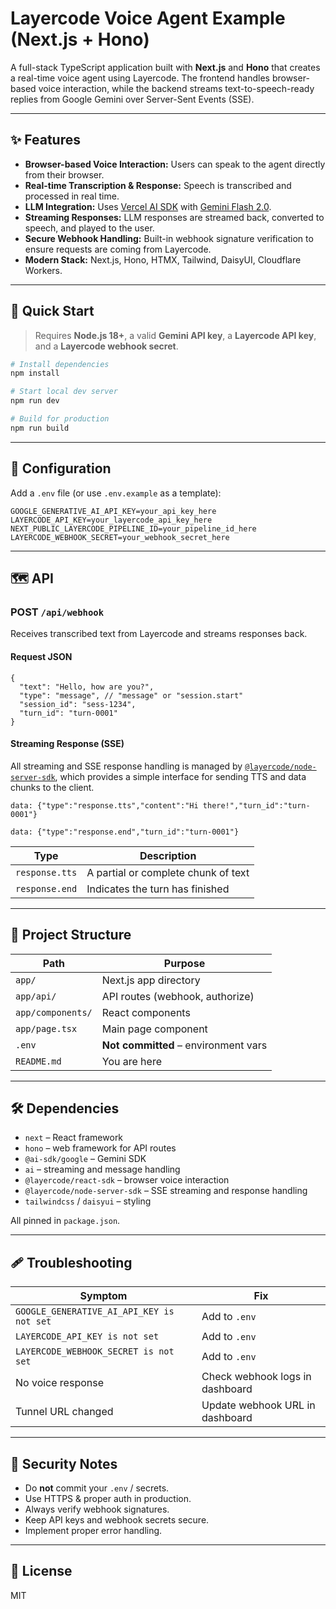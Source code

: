 # Layercode Voice Agent Example (Next.js + Hono)

A full-stack TypeScript application built with **Next.js** and **Hono** that creates a real-time voice agent using Layercode. The frontend handles browser-based voice interaction, while the backend streams text-to-speech-ready replies from Google Gemini over Server-Sent Events (SSE).

---

## ✨ Features

- **Browser-based Voice Interaction:** Users can speak to the agent directly from their browser.
- **Real-time Transcription & Response:** Speech is transcribed and processed in real time.
- **LLM Integration:** Uses [Vercel AI SDK](https://vercel.com/docs/ai-sdk) with [Gemini Flash 2.0](https://ai.google.dev/gemini-api/docs/models/gemini).
- **Streaming Responses:** LLM responses are streamed back, converted to speech, and played to the user.
- **Secure Webhook Handling:** Built-in webhook signature verification to ensure requests are coming from Layercode.
- **Modern Stack:** Next.js, Hono, HTMX, Tailwind, DaisyUI, Cloudflare Workers.

---

## 🚀 Quick Start

> Requires **Node.js 18+**, a valid **Gemini API key**, a **Layercode API key**, and a **Layercode webhook secret**.

```bash
# Install dependencies
npm install

# Start local dev server
npm run dev

# Build for production
npm run build
```

---

## 🔧 Configuration

Add a `.env` file (or use `.env.example` as a template):

```env
GOOGLE_GENERATIVE_AI_API_KEY=your_api_key_here
LAYERCODE_API_KEY=your_layercode_api_key_here
NEXT_PUBLIC_LAYERCODE_PIPELINE_ID=your_pipeline_id_here
LAYERCODE_WEBHOOK_SECRET=your_webhook_secret_here
```

---

## 🗺️ API

### POST `/api/webhook`

Receives transcribed text from Layercode and streams responses back.

#### Request JSON

```jsonc
{
  "text": "Hello, how are you?",
  "type": "message", // "message" or "session.start"
  "session_id": "sess-1234",
  "turn_id": "turn-0001"
}
```

#### Streaming Response (SSE)

All streaming and SSE response handling is managed by [`@layercode/node-server-sdk`](https://www.npmjs.com/package/@layercode/node-server-sdk), which provides a simple interface for sending TTS and data chunks to the client.

```
data: {"type":"response.tts","content":"Hi there!","turn_id":"turn-0001"}

data: {"type":"response.end","turn_id":"turn-0001"}
```

| Type           | Description                         |
| -------------- | ----------------------------------- |
| `response.tts` | A partial or complete chunk of text |
| `response.end` | Indicates the turn has finished     |

---

## 🧩 Project Structure

| Path              | Purpose                              |
| ----------------- | ------------------------------------ |
| `app/`            | Next.js app directory                |
| `app/api/`        | API routes (webhook, authorize)      |
| `app/components/` | React components                     |
| `app/page.tsx`    | Main page component                  |
| `.env`            | **Not committed** – environment vars |
| `README.md`       | You are here                         |

---

## 🛠️ Dependencies

- `next` – React framework
- `hono` – web framework for API routes
- `@ai-sdk/google` – Gemini SDK
- `ai` – streaming and message handling
- `@layercode/react-sdk` – browser voice interaction
- `@layercode/node-server-sdk` – SSE streaming and response handling
- `tailwindcss` / `daisyui` – styling

All pinned in `package.json`.

---

## 🩹 Troubleshooting

| Symptom                                   | Fix                             |
| ----------------------------------------- | ------------------------------- |
| `GOOGLE_GENERATIVE_AI_API_KEY is not set` | Add to `.env`                   |
| `LAYERCODE_API_KEY is not set`            | Add to `.env`                   |
| `LAYERCODE_WEBHOOK_SECRET is not set`     | Add to `.env`                   |
| No voice response                         | Check webhook logs in dashboard |
| Tunnel URL changed                        | Update webhook URL in dashboard |

---

## 🔐 Security Notes

- Do **not** commit your `.env` / secrets.
- Use HTTPS & proper auth in production.
- Always verify webhook signatures.
- Keep API keys and webhook secrets secure.
- Implement proper error handling.

---

## 📝 License

MIT
